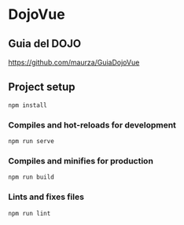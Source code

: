 # DojoVue

## Guia del DOJO

https://github.com/maurza/GuiaDojoVue
 
## Project setup
```
npm install
```

### Compiles and hot-reloads for development
```
npm run serve
```

### Compiles and minifies for production
```
npm run build
```

### Lints and fixes files
```
npm run lint
```

